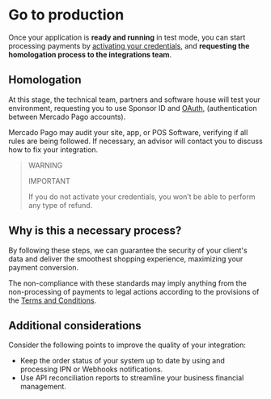# Go to production

Once your application is **ready and running** in test mode, you can start processing payments by [activating your credentials](/developers/en/docs/qr-code/additional-content/credentials), and **requesting the homologation process to the integrations team**.

## Homologation

At this stage, the technical team, partners and software house will test your environment, requesting you to use Sponsor ID and [OAuth](/developers/en/docs/qr-code/additional-content/security/oauth/introduction), (authentication between Mercado Pago accounts).

Mercado Pago may audit your site, app, or POS Software, verifying if all rules are being followed. If necessary, an advisor will contact you to discuss how to fix your integration.

> WARNING
>
> IMPORTANT
>
> If you do not activate your credentials, you won’t be able to perform any type of refund.

## Why is this a necessary process?

By following these steps, we can guarantee the security of your client's data and deliver the smoothest shopping experience, maximizing your payment conversion.

The non-compliance with these standards may imply anything from the non-processing of payments to legal actions according to the provisions of the [Terms and Conditions](https://www.mercadopago[FAKER][URL][DOMAIN]/help/terms-and-conditions_299).

## Additional considerations

Consider the following points to improve the quality of your integration:

* Keep the order status of your system up to date by using and processing IPN or Webhooks notifications.
* Use API reconciliation reports to streamline your business financial management.
